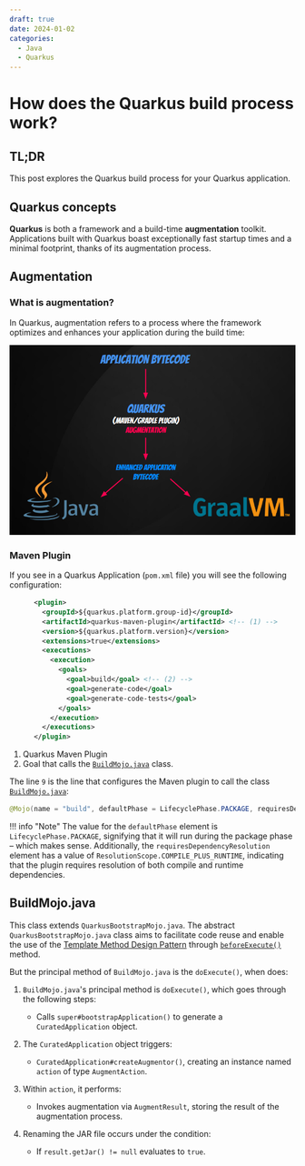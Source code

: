 ```yaml
---
draft: true 
date: 2024-01-02
categories:
  - Java
  - Quarkus
---
```

# How does the Quarkus build process work? 

## TL;DR

This post explores the Quarkus build process for your Quarkus application.

## Quarkus concepts

**Quarkus** is both a framework and a build-time **augmentation** toolkit. Applications built with Quarkus boast exceptionally fast startup times and a minimal footprint, thanks of its augmentation process.

## Augmentation

### What is augmentation?


In Quarkus, augmentation refers to a process where the framework optimizes and enhances your application during the build time:

![augmentation](augmentation.png)

### Maven Plugin

If you see in a Quarkus Application (`pom.xml` file) you will see the following configuration:

```xml linenums="1" hl_lines="9"
      <plugin>
        <groupId>${quarkus.platform.group-id}</groupId>
        <artifactId>quarkus-maven-plugin</artifactId> <!-- (1) -->
        <version>${quarkus.platform.version}</version>
        <extensions>true</extensions>
        <executions>
          <execution>
            <goals>
              <goal>build</goal> <!-- (2) -->
              <goal>generate-code</goal>
              <goal>generate-code-tests</goal>
            </goals>
          </execution>
        </executions>
      </plugin>
```

1.  Quarkus Maven Plugin
2.  Goal that calls the [`BuildMojo.java`](https://github.com/quarkusio/quarkus/blob/e87a492ecbd83a20a23c8779b166f297136e686a/devtools/maven/src/main/java/io/quarkus/maven/BuildMojo.java#L35) class.

The line `9` is the line that configures the Maven plugin to call the class [`BuildMojo.java`](https://github.com/quarkusio/quarkus/blob/e87a492ecbd83a20a23c8779b166f297136e686a/devtools/maven/src/main/java/io/quarkus/maven/BuildMojo.java#L35):

```java
@Mojo(name = "build", defaultPhase = LifecyclePhase.PACKAGE, requiresDependencyResolution = ResolutionScope.COMPILE_PLUS_RUNTIME, threadSafe = true)
```

!!! info "Note"
    The value for the `defaultPhase` element is `LifecyclePhase.PACKAGE`, signifying that it will run during the package phase – which makes sense. Additionally, the `requiresDependencyResolution` element has a value of `ResolutionScope.COMPILE_PLUS_RUNTIME`, indicating that the plugin requires resolution of both compile and runtime dependencies.

## BuildMojo.java

This class extends `QuarkusBootstrapMojo.java`. The abstract `QuarkusBootstrapMojo.java` class aims to facilitate code reuse and enable the use of the [Template Method Design Pattern](https://refactoring.guru/design-patterns/template-method) through [`beforeExecute()`](https://github.com/quarkusio/quarkus/blob/e87a492ecbd83a20a23c8779b166f297136e686a/devtools/maven/src/main/java/io/quarkus/maven/QuarkusBootstrapMojo.java#L204) method.

But the principal method of `BuildMojo.java` is the `doExecute()`, when does:

1. `BuildMojo.java`'s principal method is `doExecute()`, which goes through the following steps:
    - Calls `super#bootstrapApplication()` to generate a `CuratedApplication` object.

2. The `CuratedApplication` object triggers:
    - `CuratedApplication#createAugmentor()`, creating an instance named `action` of type `AugmentAction`.

3. Within `action`, it performs:
    - Invokes augmentation via `AugmentResult`, storing the result of the augmentation process.

4. Renaming the JAR file occurs under the condition:
    - If `result.getJar() != null` evaluates to `true`.

